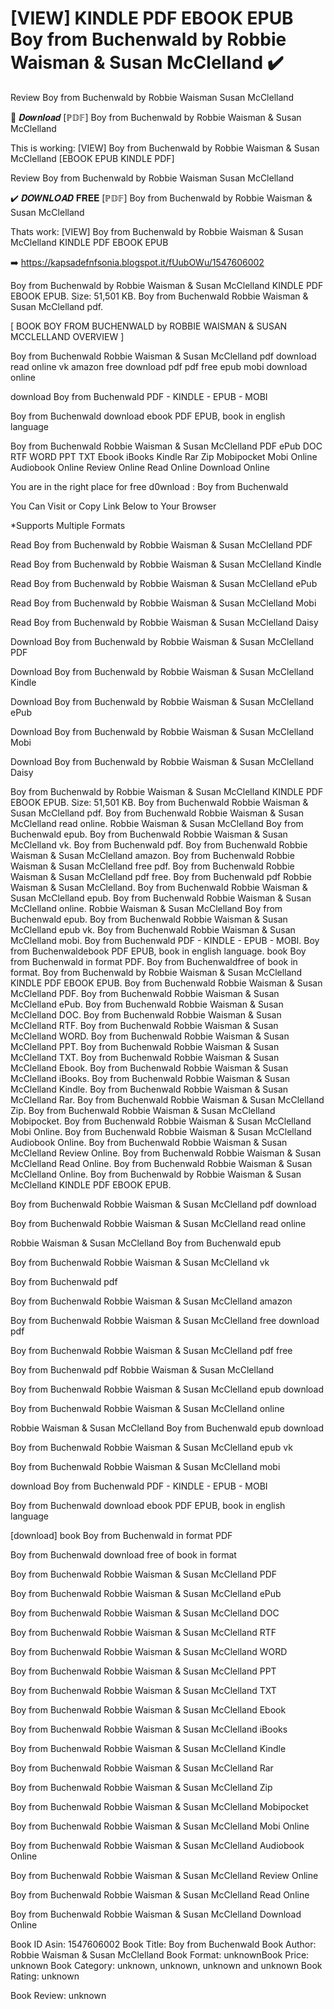 # [VIEW] KINDLE PDF EBOOK EPUB Boy from Buchenwald by  Robbie Waisman &  Susan McClelland ✔️
Review Boy from Buchenwald by Robbie Waisman Susan McClelland

📩 𝑫𝒐𝒘𝒏𝒍𝒐𝒂𝒅 [ℙ𝔻𝔽] Boy from Buchenwald by Robbie Waisman & Susan McClelland

This is working: [VIEW] Boy from Buchenwald by Robbie Waisman & Susan McClelland [EBOOK EPUB KINDLE PDF]


Review Boy from Buchenwald by Robbie Waisman Susan McClelland

✔️ 𝑫𝑶𝑾𝑵𝑳𝑶𝑨𝑫 𝐅𝐑𝐄𝐄 [ℙ𝔻𝔽] Boy from Buchenwald by Robbie Waisman & Susan McClelland

Thats work: [VIEW] Boy from Buchenwald by Robbie Waisman & Susan McClelland KINDLE PDF EBOOK EPUB



➡️ https://kapsadefnfsonia.blogspot.it/fUubOWu/1547606002



Boy from Buchenwald by Robbie Waisman & Susan McClelland KINDLE PDF EBOOK EPUB. Size: 51,501 KB. Boy from Buchenwald Robbie Waisman & Susan McClelland pdf.

[ BOOK BOY FROM BUCHENWALD by ROBBIE WAISMAN & SUSAN MCCLELLAND OVERVIEW ]

Boy from Buchenwald Robbie Waisman & Susan McClelland pdf download read online vk amazon free download pdf pdf free epub mobi download online

download Boy from Buchenwald PDF - KINDLE - EPUB - MOBI

Boy from Buchenwald download ebook PDF EPUB, book in english language

Boy from Buchenwald Robbie Waisman & Susan McClelland PDF ePub DOC RTF WORD PPT TXT Ebook iBooks Kindle Rar Zip Mobipocket Mobi Online Audiobook Online Review Online Read Online Download Online

You are in the right place for free d0wnload : Boy from Buchenwald

You Can Visit or Copy Link Below to Your Browser

*Supports Multiple Formats

Read Boy from Buchenwald by Robbie Waisman & Susan McClelland PDF

Read Boy from Buchenwald by Robbie Waisman & Susan McClelland Kindle

Read Boy from Buchenwald by Robbie Waisman & Susan McClelland ePub

Read Boy from Buchenwald by Robbie Waisman & Susan McClelland Mobi

Read Boy from Buchenwald by Robbie Waisman & Susan McClelland Daisy

Download Boy from Buchenwald by Robbie Waisman & Susan McClelland PDF

Download Boy from Buchenwald by Robbie Waisman & Susan McClelland Kindle

Download Boy from Buchenwald by Robbie Waisman & Susan McClelland ePub

Download Boy from Buchenwald by Robbie Waisman & Susan McClelland Mobi

Download Boy from Buchenwald by Robbie Waisman & Susan McClelland Daisy

Boy from Buchenwald by Robbie Waisman & Susan McClelland KINDLE PDF EBOOK EPUB. Size: 51,501 KB. Boy from Buchenwald Robbie Waisman & Susan McClelland pdf. Boy from Buchenwald Robbie Waisman & Susan McClelland read online. Robbie Waisman & Susan McClelland Boy from Buchenwald epub. Boy from Buchenwald Robbie Waisman & Susan McClelland vk. Boy from Buchenwald pdf. Boy from Buchenwald Robbie Waisman & Susan McClelland amazon. Boy from Buchenwald Robbie Waisman & Susan McClelland free pdf. Boy from Buchenwald Robbie Waisman & Susan McClelland pdf free. Boy from Buchenwald pdf Robbie Waisman & Susan McClelland. Boy from Buchenwald Robbie Waisman & Susan McClelland epub. Boy from Buchenwald Robbie Waisman & Susan McClelland online. Robbie Waisman & Susan McClelland Boy from Buchenwald epub. Boy from Buchenwald Robbie Waisman & Susan McClelland epub vk. Boy from Buchenwald Robbie Waisman & Susan McClelland mobi. Boy from Buchenwald PDF - KINDLE - EPUB - MOBI. Boy from Buchenwaldebook PDF EPUB, book in english language. book Boy from Buchenwald in format PDF. Boy from Buchenwaldfree of book in format. Boy from Buchenwald by Robbie Waisman & Susan McClelland KINDLE PDF EBOOK EPUB. Boy from Buchenwald Robbie Waisman & Susan McClelland PDF. Boy from Buchenwald Robbie Waisman & Susan McClelland ePub. Boy from Buchenwald Robbie Waisman & Susan McClelland DOC. Boy from Buchenwald Robbie Waisman & Susan McClelland RTF. Boy from Buchenwald Robbie Waisman & Susan McClelland WORD. Boy from Buchenwald Robbie Waisman & Susan McClelland PPT. Boy from Buchenwald Robbie Waisman & Susan McClelland TXT. Boy from Buchenwald Robbie Waisman & Susan McClelland Ebook. Boy from Buchenwald Robbie Waisman & Susan McClelland iBooks. Boy from Buchenwald Robbie Waisman & Susan McClelland Kindle. Boy from Buchenwald Robbie Waisman & Susan McClelland Rar. Boy from Buchenwald Robbie Waisman & Susan McClelland Zip. Boy from Buchenwald Robbie Waisman & Susan McClelland Mobipocket. Boy from Buchenwald Robbie Waisman & Susan McClelland Mobi Online. Boy from Buchenwald Robbie Waisman & Susan McClelland Audiobook Online. Boy from Buchenwald Robbie Waisman & Susan McClelland Review Online. Boy from Buchenwald Robbie Waisman & Susan McClelland Read Online. Boy from Buchenwald Robbie Waisman & Susan McClelland Online. Boy from Buchenwald by Robbie Waisman & Susan McClelland KINDLE PDF EBOOK EPUB.

Boy from Buchenwald Robbie Waisman & Susan McClelland pdf download

Boy from Buchenwald Robbie Waisman & Susan McClelland read online

Robbie Waisman & Susan McClelland Boy from Buchenwald epub

Boy from Buchenwald Robbie Waisman & Susan McClelland vk

Boy from Buchenwald pdf

Boy from Buchenwald Robbie Waisman & Susan McClelland amazon

Boy from Buchenwald Robbie Waisman & Susan McClelland free download pdf

Boy from Buchenwald Robbie Waisman & Susan McClelland pdf free

Boy from Buchenwald pdf Robbie Waisman & Susan McClelland

Boy from Buchenwald Robbie Waisman & Susan McClelland epub download

Boy from Buchenwald Robbie Waisman & Susan McClelland online

Robbie Waisman & Susan McClelland Boy from Buchenwald epub download

Boy from Buchenwald Robbie Waisman & Susan McClelland epub vk

Boy from Buchenwald Robbie Waisman & Susan McClelland mobi

download Boy from Buchenwald PDF - KINDLE - EPUB - MOBI

Boy from Buchenwald download ebook PDF EPUB, book in english language

[download] book Boy from Buchenwald in format PDF

Boy from Buchenwald download free of book in format

Boy from Buchenwald Robbie Waisman & Susan McClelland PDF

Boy from Buchenwald Robbie Waisman & Susan McClelland ePub

Boy from Buchenwald Robbie Waisman & Susan McClelland DOC

Boy from Buchenwald Robbie Waisman & Susan McClelland RTF

Boy from Buchenwald Robbie Waisman & Susan McClelland WORD

Boy from Buchenwald Robbie Waisman & Susan McClelland PPT

Boy from Buchenwald Robbie Waisman & Susan McClelland TXT

Boy from Buchenwald Robbie Waisman & Susan McClelland Ebook

Boy from Buchenwald Robbie Waisman & Susan McClelland iBooks

Boy from Buchenwald Robbie Waisman & Susan McClelland Kindle

Boy from Buchenwald Robbie Waisman & Susan McClelland Rar

Boy from Buchenwald Robbie Waisman & Susan McClelland Zip

Boy from Buchenwald Robbie Waisman & Susan McClelland Mobipocket

Boy from Buchenwald Robbie Waisman & Susan McClelland Mobi Online

Boy from Buchenwald Robbie Waisman & Susan McClelland Audiobook Online

Boy from Buchenwald Robbie Waisman & Susan McClelland Review Online

Boy from Buchenwald Robbie Waisman & Susan McClelland Read Online

Boy from Buchenwald Robbie Waisman & Susan McClelland Download Online

Book ID Asin: 1547606002
Book Title: Boy from Buchenwald
Book Author: Robbie Waisman & Susan McClelland
Book Format: unknownBook Price: unknown
Book Category: unknown, unknown, unknown and unknown
Book Rating: unknown

Book Review: unknown
